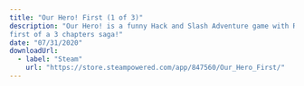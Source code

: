 ```yaml
---
title: "Our Hero! First (1 of 3)"
description: "Our Hero! is a funny Hack and Slash Adventure game with RPG mechanics starred by cute and colorful characters: start the journey diving into the
first of a 3 chapters saga!"
date: "07/31/2020"
downloadUrl:
  - label: "Steam"
    url: "https://store.steampowered.com/app/847560/Our_Hero_First/"
---
```

